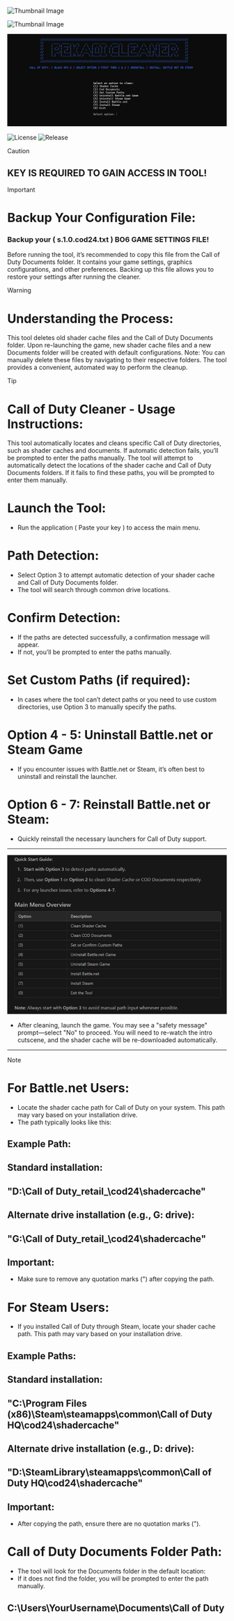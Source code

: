 ![Thumbnail Image](https://github.com/Pekadii/call-of-duty-cleaner/blob/main/images/BO6.png)

![Thumbnail Image](https://github.com/Pekadii/call-of-duty-cleaner/blob/main/images/Main.png)

![Thumbnail Image](images/Thumbnail.png)

![License](https://img.shields.io/badge/License-MIT-blue) ![Release](https://img.shields.io/badge/Release-2.1-brightgreen)

> [!CAUTION]
> ## KEY IS REQUIRED TO GAIN ACCESS IN TOOL!

> [!IMPORTANT]
> # Backup Your Configuration File:
> ### Backup your ( s.1.0.cod24.txt ) BO6 GAME SETTINGS FILE!
> Before running the tool, it’s recommended to copy this file from the Call of Duty Documents folder. It contains your game settings, graphics configurations, and other preferences.
> Backing up this file allows you to restore your settings after running the cleaner.

> [!WARNING]
> # Understanding the Process:
> This tool deletes old shader cache files and the Call of Duty Documents folder.
> Upon re-launching the game, new shader cache files and a new Documents folder will be created with default configurations.
> Note: You can manually delete these files by navigating to their respective folders. The tool provides a convenient, automated way to perform the cleanup.

> [!TIP]
> # Call of Duty Cleaner - Usage Instructions:
> This tool automatically locates and cleans specific Call of Duty directories, such as shader caches and documents. If automatic detection fails, you’ll be prompted to enter the paths manually.
> The tool will attempt to automatically detect the locations of the shader cache
> and Call of Duty Documents folders. If it fails to find these paths, you will be prompted to enter them manually.
> # Launch the Tool:
> - Run the application ( Paste your key ) to access the main menu.
> # Path Detection:
> - Select Option 3 to attempt automatic detection of your shader cache and Call of Duty Documents folder.
> - The tool will search through common drive locations.
> # Confirm Detection:
> - If the paths are detected successfully, a confirmation message will appear.
> - If not, you’ll be prompted to enter the paths manually.
> # Set Custom Paths (if required):
> - In cases where the tool can’t detect paths or you need to use custom directories, use Option 3 to manually specify the paths.
> # Option 4 - 5: Uninstall Battle.net or Steam Game
> - If you encounter issues with Battle.net or Steam, it’s often best to uninstall and reinstall the launcher.
> # Option 6 - 7: Reinstall Battle.net or Steam:
> - Quickly reinstall the necessary launchers for Call of Duty support.

----------------------------------------

![Guide](images/Guide.png)

- After cleaning, launch the game. You may see a "safety message" prompt—select "No" to proceed.
You will need to re-watch the intro cutscene, and the shader cache will be re-downloaded automatically.

----------------------------------------

> [!NOTE]
> # For Battle.net Users:
> - Locate the shader cache path for Call of Duty on your system. This path may vary based on your installation drive.
> - The path typically looks like this:
> ## Example Path:
> ## Standard installation:
> ## "D:\Call of Duty\_retail_\cod24\shadercache"
> ## Alternate drive installation (e.g., G: drive):
> ## "G:\Call of Duty\_retail_\cod24\shadercache"
> ## Important:
> - Make sure to remove any quotation marks (") after copying the path.
> # For Steam Users:
> - If you installed Call of Duty through Steam, locate your shader cache path. This path may vary based on your installation drive.
> ## Example Paths:
> ## Standard installation:
> ## "C:\Program Files (x86)\Steam\steamapps\common\Call of Duty HQ\cod24\shadercache"
> ## Alternate drive installation (e.g., D: drive):
> ## "D:\SteamLibrary\steamapps\common\Call of Duty HQ\cod24\shadercache"
> ## Important:
> - After copying the path, ensure there are no quotation marks (").
> # Call of Duty Documents Folder Path:
> - The tool will look for the Documents folder in the default location:
> - If it does not find the folder, you will be prompted to enter the path manually.
> ## C:\Users\YourUsername\Documents\Call of Duty
